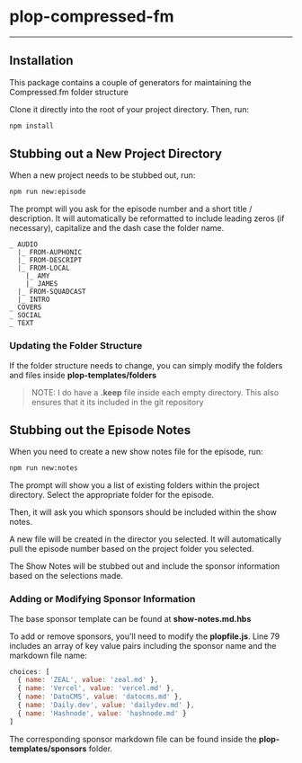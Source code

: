 # plop-compressed-fm
---

## Installation
This package contains a couple of generators for maintaining the Compressed.fm folder structure

Clone it directly into the root of your project directory. Then, run:

```sh
npm install
```

## Stubbing out a New Project Directory
When a new project needs to be stubbed out, run:

```sh
npm run new:episode
```

The prompt will you ask for the episode number and a short title / description. It will automatically be reformatted to
include leading zeros (if necessary), capitalize and the dash case the folder name.

```
_ AUDIO
  |_ FROM-AUPHONIC
  |_ FROM-DESCRIPT
  |_ FROM-LOCAL
    |_ AMY
    |_ JAMES
  |_ FROM-SQUADCAST
  |_ INTRO
_ COVERS
_ SOCIAL
_ TEXT
```

### Updating the Folder Structure

If the folder structure needs to change, you can simply modify the folders and files inside **plop-templates/folders**

> NOTE: I do have a **.keep** file inside each empty directory. This also ensures that it its included in the git repository

## Stubbing out the Episode Notes
When you need to create a new show notes file for the episode, run:

```sh
npm run new:notes
```

The prompt will show you a list of existing folders within the project directory. Select the appropriate folder for the episode.

Then, it will ask you which sponsors should be included within the show notes.

A new file will be created in the director you selected. It will automatically pull the episode number based on the project folder you selected.

The Show Notes will be stubbed out and include the sponsor information based on the selections made.

### Adding or Modifying Sponsor Information

The base sponsor template can be found at **show-notes.md.hbs**

To add or remove sponsors, you'll need to modify the **plopfile.js**. Line 79 includes an array of key value pairs including the sponsor name and the markdown file name:

```js
choices: [
  { name: 'ZEAL', value: 'zeal.md' },
  { name: 'Vercel', value: 'vercel.md' },
  { name: 'DatoCMS', value: 'datocms.md' },
  { name: 'Daily.dev', value: 'dailydev.md' },
  { name: 'Hashnode', value: 'hashnode.md' }
]
```

The corresponding sponsor markdown file can be found inside the **plop-templates/sponsors** folder.
